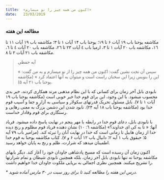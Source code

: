 ```yaml
---
title:  «اکنون من همه چیز را نو میسازم»
date:   23/03/2019
---
```


### مطالعه این هفته
مکاشفه یوحنا باب ۱۹ آیات ۶ تا ۱۹؛ یوحنا باب ۱۴ آیات ۱ تا ۳؛ مکاشفه باب ١۹ آیات ١١ تا ١٦، مکاشفه باب ٢٠ آیات ١ تا ٣، ارمیا باب ٤  آیات ٢٣ تا ٢٦، مکاشفه باب ٢٠ آیات ٤ تا ٦، مکاشفه باب ٢١ آیات ٢ تا ۸.  

> <p>آیه حفظی</p>
> « سپس آن تخت نشین گفت: اکنون من همه چیز را از نو میسازم و به من گفت: این را بنویس زیرا این سخنان راست است و میتوان به آنها اعتماد کرد » (مکاشفه یوحنا باب ۲۱ آیه ۵).

نابودی بابل آخر زمان برای کسانی که با این نظام مذهبی مرتد همکاری کردند، خبر بدی محسوب میشود. با این وجود، این برای قوم خدا خبر خوبی است (مکاشفه یوحنا باب ۱۹ آیات ۱ تا ۷). بابل مسئول تحریک قدرتهای سکولار و سیاسی به آزار و جفا و آسیب قوم خدا بود (مکاشفه یوحنا باب ۱۸ آیه ۲۴). نابود شدن این دشمن بزرگ به معنی رهایی و رستگاری برای قوم وفادار خداست.

با نابودی بابل، دعای قوم خدا در رابطه با مهر پنجم در نهایت پاسخ داده میشود. فریاد آنها: « تا به کی ای خداوند؟» (مکاشفه ٦: ١٠) نشان دهنده فریاد قوم مظلوم و رنج دیده خدا از زمان هابیل تا زمانی است که خدا در نهایت آنان را تبرئه کند. (مزامیر باب ۷۹ آیه ۵؛ حبقوق باب ۱ آیه ۲؛ دانیال باب ۱۲ آیات ۶ و ۷). کتاب مکاشفه یوحنا به قوم خدا اطمینان میدهد که شرارت، ظلم و رنج به پایان خواهد رسید.

اکنون زمان آن رسیده است که مسیح پادشاهی جاودان خود را آغاز کند. دیگر بابهای مکاشفه یوحنا نه تنها نابودی بابل آخر زمان، بلکه همچنین نابودی شیطان و تمام شرارتها را تشریح میکنند. همچنین نظری اجمالی به برپایی ملکوت جاودان خدا خواهیم داشت.

_* درس این هفته را مطالعه کنید تا برای روز سبت در ۳۰ مارس آماده شوید._
